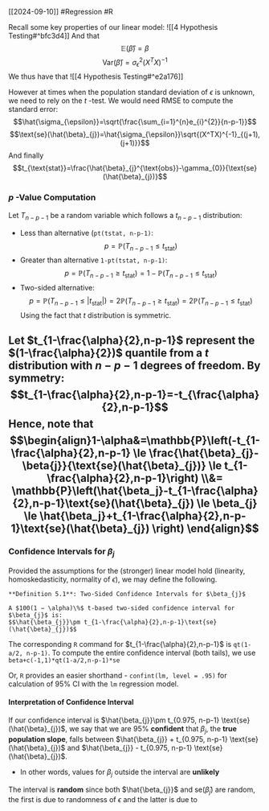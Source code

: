 [[2024-09-10]] #Regression #R

Recall some key properties of our linear model: ![[4 Hypothesis Testing#^bfc3d4]]
And that $$\mathbb{E}(\hat{\beta})=\beta$$
$$\text{Var}(\hat{\beta})=\sigma_{\epsilon}^{2}(X^{T}X)^{-1}$$ 
We thus have that
![[4 Hypothesis Testing#^e2a176]]

However at times when the population standard deviation of $\epsilon$ is unknown, we need to rely on the $t$ -test. We would need RMSE to compute the standard error: $$\hat{\sigma_{\epsilon}}=\sqrt{\frac{\sum_{i=1}^{n}e_{i}^{2}}{n-p-1}}$$$$\text{se}(\hat{\beta}_{j})=\hat{\sigma_{\epsilon}}\sqrt{(X^TX)^{-1}_{(j+1),(j+1)}}$$ And finally $$t_{\text{stat}}=\frac{\hat{\beta}_{j}^{\text{obs}}-\gamma_{0}}{\text{se}(\hat{\beta}_{j})}$$
### $p$ -Value Computation
Let $T_{n-p-1}$ be a random variable which follows a $t_{n-p-1}$ distribution:
- Less than alternative (`pt(tstat, n-p-1)`: $$p=\mathbb{P}(T_{n-p-1} \le t_{\text{stat}})$$
- Greater than alternative `1-pt(tstat, n-p-1)`: $$p=\mathbb{P}(T_{n-p-1} \ge t_{\text{stat}})=1-\mathbb{P}(T_{n-p-1} \le t_{\text{stat}})$$
- Two-sided alternative: $$p=\mathbb{P}(T_{n-p-1} \le |t_{\text{stat}}|)=2\mathbb{P}(T_{n-p-1} \ge t_{\text{stat}})=2\mathbb{P}(T_{n-p-1} \le t_{\text{stat}})$$
Using the fact that $t$ distribution is symmetric.

Let $t_{1-\frac{\alpha}{2},n-p-1}$ represent the $(1-\frac{\alpha}{2})$ quantile from a $t$ distribution with $n-p-1$ degrees of freedom. By symmetry: $$t_{1-\frac{\alpha}{2},n-p-1}=-t_{\frac{\alpha}{2},n-p-1}$$
Hence, note that $$\begin{align}1-\alpha&=\mathbb{P}\left(-t_{1-\frac{\alpha}{2},n-p-1} \le \frac{\hat{\beta}_{j}-\beta{j}}{\text{se}(\hat{\beta}_{j})} \le t_{1-\frac{\alpha}{2},n-p-1}\right) \\&= \mathbb{P}\left(\hat{\beta_j}-t_{1-\frac{\alpha}{2},n-p-1}\text{se}(\hat{\beta}_{j}) \le \beta_{j} \le \hat{\beta_j}+t_{1-\frac{\alpha}{2},n-p-1}\text{se}(\hat{\beta}_{j}) \right)
\end{align}$$
---
### Confidence Intervals for ${\beta}_{j}$
Provided the assumptions for the (stronger) linear model hold (linearity, homoskedasticity, normality of $\epsilon$), we may define the following.

```ad-important
**Definition 5.1**: Two-Sided Confidence Intervals for $\beta_{j}$

A $100(1 − \alpha)\%$ t-based two-sided confidence interval for $\beta_{j}$ is:
$$\hat{\beta_{j}}\pm t_{1-\frac{\alpha}{2},n-p-1}\text{se}(\hat{\beta}_{j})$$

```

The corresponding `R` command for $t_{1-\frac{\alpha}{2},n-p-1}$ is `qt(1-a/2, n-p-1)`. To compute the entire confidence interval (both tails), we use `beta+c(-1,1)*qt(1-a/2,n-p-1)*se`

Or, `R` provides an easier shorthand - `confint(lm, level = .95)` for calculation of 95% CI with the `lm` regression model.

#### Interpretation of Confidence Interval 
If our confidence interval is $\hat{\beta_{j}}\pm t_{0.975, n-p-1} \text{se}(\hat{\beta}_{j})$, we say that we are 95% **confident** that $\beta_{j}$, the **true population slope**, falls between $\hat{\beta_{j}} + t_{0.975, n-p-1} \text{se}(\hat{\beta}_{j})$ and $\hat{\beta_{j}} - t_{0.975, n-p-1} \text{se}(\hat{\beta}_{j})$.
- In other words, values for $\beta_{j}$ outside the interval are **unlikely**

The interval is **random** since both $\hat{\beta_{j}}$ and $\text{se}(\hat{\beta}_{j})$ are random, the first is due to randomness of $\epsilon$ and the latter is due to 